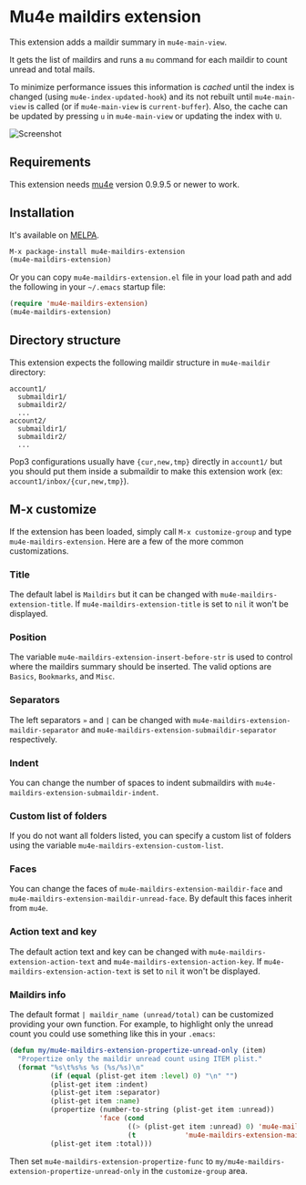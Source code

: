 # Mu4e maildirs extension

This extension adds a maildir summary in `mu4e-main-view`.

It gets the list of maildirs and runs a `mu` command for each maildir to count unread and total mails.

To minimize performance issues this information is _cached_ until the index is changed (using `mu4e-index-updated-hook`) and its not rebuilt until `mu4e-main-view` is called (or if `mu4e-main-view` is `current-buffer`). Also, the cache can be updated by pressing `u` in `mu4e-main-view` or updating the index with `U`.

![Screenshot](https://drive.google.com/uc?export=view&id=0Byv-S6nIE7oRVm85UGVxY3FqMUE)

## Requirements
This extension needs [mu4e](http://github.com/djcb/mu) version 0.9.9.5 or newer to work.

## Installation
It's available on [MELPA](http://melpa.milkbox.net).
```lisp
M-x package-install mu4e-maildirs-extension
(mu4e-maildirs-extension)
```

Or you can copy `mu4e-maildirs-extension.el` file in your load path and add the following in your `~/.emacs` startup file:
```lisp
(require 'mu4e-maildirs-extension)
(mu4e-maildirs-extension)
```

## Directory structure

This extension expects the following maildir structure in `mu4e-maildir` directory:

```
account1/
  submaildir1/
  submaildir2/
  ...
account2/
  submaildir1/
  submaildir2/
  ...
```

Pop3 configurations usually have `{cur,new,tmp}` directly in `account1/` but you should put them inside a submaildir to make this extension work (ex: `account1/inbox/{cur,new,tmp}`).

## M-x customize

If the extension has been loaded, simply call `M-x customize-group` and type `mu4e-maildirs-extension`.  Here are a few of the more common customizations. 

### Title

The default label is `Maildirs` but it can be changed with `mu4e-maildirs-extension-title`.
If `mu4e-maildirs-extension-title` is set to `nil` it won't be displayed.

### Position

The variable `mu4e-maildirs-extension-insert-before-str` is used to control where the maildirs summary should be inserted. The valid options are `Basics`, `Bookmarks`, and `Misc`.

### Separators

The left separators `»` and `|` can be changed with `mu4e-maildirs-extension-maildir-separator` and `mu4e-maildirs-extension-submaildir-separator` respectively. 

### Indent

You can change the number of spaces to indent submaildirs with `mu4e-maildirs-extension-submaildir-indent`.

### Custom list of folders

If you do not want all folders listed, you can specify a custom list of folders using the variable `mu4e-maildirs-extension-custom-list`.

### Faces

You can change the faces of `mu4e-maildirs-extension-maildir-face` and `mu4e-maildirs-extension-maildir-unread-face`. By default this faces inherit from `mu4e`.

### Action text and key

The default action text and key can be changed with `mu4e-maildirs-extension-action-text` and `mu4e-maildirs-extension-action-key`.
If `mu4e-maildirs-extension-action-text` is set to `nil` it won't be displayed.

### Maildirs info

The default format `| maildir_name (unread/total)` can be customized providing your own function. For example, to highlight only the unread count you could use something like this in your `.emacs`:

```lisp
(defun my/mu4e-maildirs-extension-propertize-unread-only (item)
  "Propertize only the maildir unread count using ITEM plist."
  (format "%s\t%s%s %s (%s/%s)\n"
          (if (equal (plist-get item :level) 0) "\n" "")
          (plist-get item :indent)
          (plist-get item :separator)
          (plist-get item :name)
          (propertize (number-to-string (plist-get item :unread))
                      'face (cond
                             ((> (plist-get item :unread) 0) 'mu4e-maildirs-extension-maildir-unread-face)
                             (t            'mu4e-maildirs-extension-maildir-face)))
          (plist-get item :total)))
```

Then set `mu4e-maildirs-extension-propertize-func` to `my/mu4e-maildirs-extension-propertize-unread-only` in the `customize-group` area.

